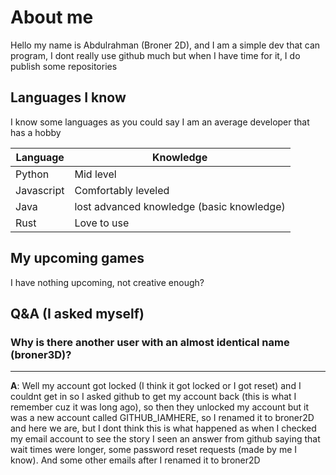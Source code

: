 # About me
Hello my name is Abdulrahman (Broner  2D), and I am a simple dev that can program, I dont really use github much but when I have time for it, I do publish some repositories


## Languages I know
I know some languages as you could say I am an average developer that has a hobby


| Language | Knowledge |
| ----------- | ----------- |
| Python | Mid level |
| Javascript | Comfortably leveled | 
| Java | lost advanced knowledge (basic knowledge) |
| Rust | Love to use |

## My upcoming games
I have nothing upcoming, not creative enough?

## Q&A (I asked myself)

### Why is there another user with an almost identical name (broner3D)?
***
**A**: Well my account got locked (I think it got locked or I got reset) and I couldnt get in so I asked github to get my account back (this is what I remember cuz it was long ago), so then they unlocked my account but it was a new account called GITHUB_IAMHERE, so I renamed it to broner2D and here we are, but I dont think this is what happened as when I checked my email account to see the story I seen an answer from github saying that wait times were longer, some password reset requests (made by me I know). And some other emails after I renamed it to broner2D
